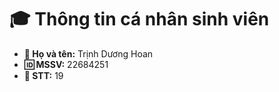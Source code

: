 # 🎓 Thông tin cá nhân sinh viên

- **👤 Họ và tên:** Trịnh Dương Hoan
- **🆔 MSSV:** 22684251
- **🔢 STT:** 19

